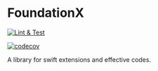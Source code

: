 # FoundationX

[![Lint & Test](https://github.com/Lguanghui/FoundationX/actions/workflows/swift.yml/badge.svg)](https://github.com/Lguanghui/FoundationX/actions/workflows/swift.yml)

[![codecov](https://codecov.io/gh/Lguanghui/FoundationX/branch/master/graph/badge.svg?token=PK0QQMTIWW)](https://codecov.io/gh/Lguanghui/FoundationX)

A library for swift extensions and effective codes.


